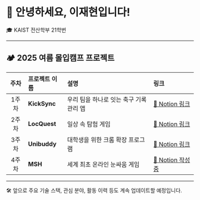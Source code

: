 # 👋 안녕하세요, 이재현입니다!

🎓 KAIST 전산학부 21학번

---

## 🏕️ 2025 여름 몰입캠프 프로젝트

| 주차 | 프로젝트 이름 | 설명 | 링크 |
|:----:|:--------------|:------|:-----|
| 1주차 | **KickSync** | 우리 팀을 하나로 잇는 축구 기록 관리 앱 | [🔗 Notion 링크](https://www.notion.so/1-23e33fe9eef5804d95cece42cb216093?source=copy_link) |
| 2주차 | **LocQuest** | 일상 속 탐험 게임 | [🔗 Notion 링크](https://www.notion.so/2-23e33fe9eef580fd85d9fde812ea1547?source=copy_link) |
| 3주차 | **Unibuddy** | 대학생을 위한 크롬 확장 프로그램 | [🔗 Notion 링크](https://www.notion.so/3-23e33fe9eef580f1b96bdb081e43cc1f?source=copy_link) |
| 4주차 | **MSH** | 세계 최초 온라인 눈싸움 게임 | [🔗 Notion 작성중](https://www.notion.so/4-23e33fe9eef580a2a0a1cacc768bb127?source=copy_link) |

---

🛠️ 앞으로 주요 기술 스택, 관심 분야, 활동 이력 등도 계속 업데이트할 예정입니다.



<!--
**eroomer/eroomer** is a ✨ _special_ ✨ repository because its `README.md` (this file) appears on your GitHub profile.

Here are some ideas to get you started:

- 🔭 I’m currently working on ...
- 🌱 I’m currently learning ...
- 👯 I’m looking to collaborate on ...
- 🤔 I’m looking for help with ...
- 💬 Ask me about ...
- 📫 How to reach me: ...
- 😄 Pronouns: ...
- ⚡ Fun fact: ...
-->
